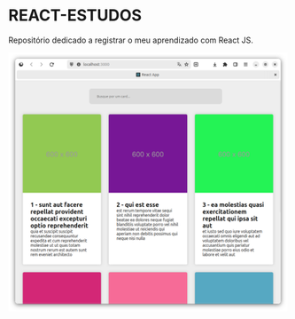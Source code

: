 # REACT-ESTUDOS
Repositório dedicado a registrar o meu aprendizado com React JS.

![plot](./img_preview.png)
